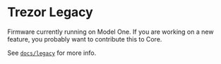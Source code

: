 # Trezor Legacy

Firmware currently running on Model One. If you are working on a new feature, you probably want to contribute this to Core.  

See [`docs/legacy`](../docs/legacy/index.md) for more info.
